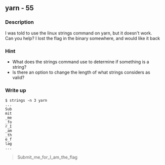 ## yarn - 55

### Description

I was told to use the linux strings command on yarn, but it doesn't work. Can you help? I lost the flag in the binary somewhere, and would like it back

### Hint

  - What does the strings command use to determine if something is a string?
  - Is there an option to change the length of what strings considers as valid?

### Write up

    $ strings -n 3 yarn
    ...
    Sub
    mit
    _me
    _fo
    r_I
    _am
    _th
    e_f
    lag
    ...

> Submit_me_for_I_am_the_flag
